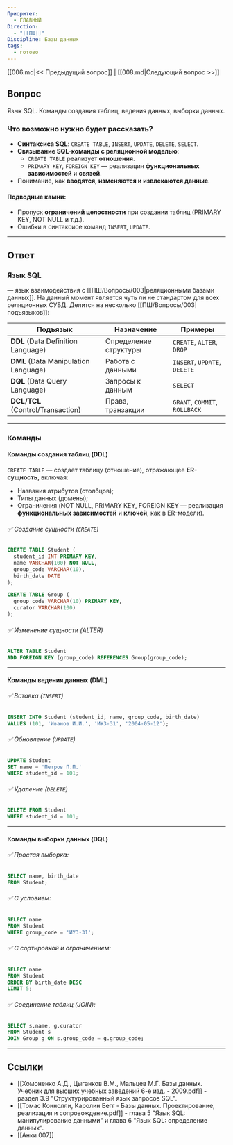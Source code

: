 ```yaml
---
Приоритет:
  - ГЛАВНЫЙ
Direction:
  - "[[ПШ]]"
Discipline: Базы данных
tags:
  - готово
---
```

[[006.md|<< Предыдущий вопрос]] | [[008.md|Следующий вопрос >>]]
## Вопрос
Язык SQL. Команды создания таблиц, ведения данных, выборки данных.

### Что возможно нужно будет рассказать?
- **Синтаксиса SQL**: `CREATE TABLE`, `INSERT`, `UPDATE`, `DELETE`, `SELECT`.
- **Связывание SQL-команды с реляционной моделью**:
    - `CREATE TABLE` реализует **отношения**.
    - `PRIMARY KEY`, `FOREIGN KEY` — реализация **функциональных зависимостей** и **связей**.
- Понимание, как **вводятся, изменяются и извлекаются данные**.
#### Подводные камни:
- Пропуск **ограничений целостности** при создании таблиц (PRIMARY KEY, NOT NULL и т.д.).
- Ошибки в синтаксисе команд `INSERT`, `UPDATE`.

---
## Ответ
### Язык SQL
— язык взаимодействия с [[ПШ/Вопросы/003|реляционными базами данных]]. На данный момент является чуть ли не стандартом для всех реляционных СУБД. Делится на несколько [[ПШ/Вопросы/003|подъязыков]]:

| Подъязык                             | Назначение            | Примеры                       |
| ------------------------------------ | --------------------- | ----------------------------- |
| **DDL** (Data Definition Language)   | Определение структуры | `CREATE`, `ALTER`, `DROP`     |
| **DML** (Data Manipulation Language) | Работа с данными      | `INSERT`, `UPDATE`, `DELETE`  |
| **DQL** (Data Query Language)        | Запросы к данным      | `SELECT`                      |
| **DCL/TCL** (Control/Transaction)    | Права, транзакции     | `GRANT`, `COMMIT`, `ROLLBACK` |

---
### Команды
#### Команды создания таблиц (DDL)
`СREATE TABLE` — создаёт таблицу (отношение), отражающее **ER-сущность**, включая:
- Названия атрибутов (столбцов);
- Типы данных (домены);
- Ограничения (NOT NULL, PRIMARY KEY, FOREIGN KEY — реализация **функциональных зависимостей** и **ключей**, как в ER-модели).

###### ✅ Создание сущности (`CREATE`)
```sql
CREATE TABLE Student (
  student_id INT PRIMARY KEY,
  name VARCHAR(100) NOT NULL,
  group_code VARCHAR(10),
  birth_date DATE
);
```
```sql
CREATE TABLE Grоup (
  group_code VARCHAR(10) PRIMARY KEY,
  curator VARCHAR(100)
);
```
###### ✅ Изменение сущности (ALTER) 
```sql
ALTER TABLE Student
ADD FOREIGN KEY (group_code) REFERENCES Grоup(group_code);
```

---
#### Команды ведения данных (DML)

###### ✅ Вставка (`INSERT`)
```sql
INSERT INTO Student (student_id, name, group_code, birth_date)
VALUES (101, 'Иванов И.И.', 'ИУ3-31', '2004-05-12');
```
###### ✅ Обновление (`UPDATE`)
```sql
UPDATE Student
SET name = 'Петров П.П.'
WHERE student_id = 101;
```
###### ✅ Удаление (`DELETE`)
```sql
DELETE FROM Student
WHERE student_id = 101;
```

---
#### Команды выборки данных (DQL)
###### ✅ Простая выборка:
```sql
SELECT name, birth_date
FROM Student;
```
###### ✅ С условием:
```sql
SELECT name
FROM Student
WHERE group_code = 'ИУ3-31';
```
###### ✅ С сортировкой и ограничением:
```sql
SELECT name
FROM Student
ORDER BY birth_date DESC
LIMIT 5;
```
###### ✅ Соединение таблиц (JOIN):
```sql
SELECT s.name, g.curator
FROM Student s
JOIN Grоup g ON s.group_code = g.group_code;
```

---
## Ссылки
- [[Хомоненко А.Д., Цыганков В.М., Мальцев М.Г. Базы данных. Учебник для высших учебных заведений 6-е изд. - 2009.pdf]] - раздел 3.9 "Структурированный язык запросов SQL".
- [[Томас Коннолли, Каролин Бегг - Базы данных. Проектирование, реализация и сопровождение.pdf]] - глава 5 "Язык SQL: манипулирование данными" и глава 6 "Язык SQL: определение данных".
- [[Анки 007]]